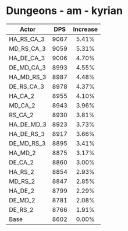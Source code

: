 # Dungeons - am - kyrian
| Actor | DPS | Increase |
|---|:---:|:---:|
|HA_RS_CA_3|9067|5.41%|
|MD_RS_CA_3|9059|5.31%|
|HA_DE_CA_3|9006|4.70%|
|DE_MD_CA_3|8993|4.55%|
|HA_MD_RS_3|8987|4.48%|
|DE_RS_CA_3|8978|4.37%|
|HA_CA_2|8955|4.10%|
|MD_CA_2|8943|3.96%|
|RS_CA_2|8930|3.81%|
|HA_DE_MD_3|8923|3.73%|
|HA_DE_RS_3|8917|3.66%|
|DE_MD_RS_3|8895|3.41%|
|HA_MD_2|8875|3.17%|
|DE_CA_2|8860|3.00%|
|HA_RS_2|8854|2.93%|
|MD_RS_2|8847|2.85%|
|HA_DE_2|8799|2.29%|
|DE_MD_2|8781|2.08%|
|DE_RS_2|8766|1.91%|
|Base|8602|0.00%|
